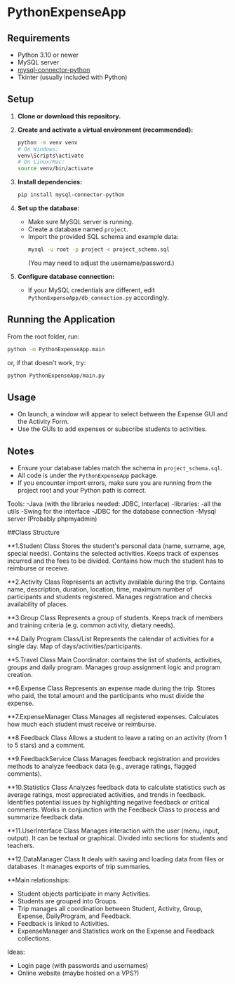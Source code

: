 # PythonExpenseApp

## Requirements

- Python 3.10 or newer
- MySQL server
- [mysql-connector-python](https://pypi.org/project/mysql-connector-python/)
- Tkinter (usually included with Python)

## Setup

1. **Clone or download this repository.**

2. **Create and activate a virtual environment (recommended):**
   ```sh
   python -m venv venv
   # On Windows:
   venv\Scripts\activate
   # On Linux/Mac:
   source venv/bin/activate
   ```

3. **Install dependencies:**
   ```sh
   pip install mysql-connector-python
   ```

4. **Set up the database:**
   - Make sure MySQL server is running.
   - Create a database named `project`.
   - Import the provided SQL schema and example data:
     ```sh
     mysql -u root -p project < project_schema.sql
     ```
     (You may need to adjust the username/password.)

5. **Configure database connection:**
   - If your MySQL credentials are different, edit `PythonExpenseApp/db_connection.py` accordingly.

## Running the Application

From the root folder, run:
```sh
python -m PythonExpenseApp.main
```
or, if that doesn't work, try:
```sh
python PythonExpenseApp/main.py
```

## Usage

- On launch, a window will appear to select between the Expense GUI and the Activity Form.
- Use the GUIs to add expenses or subscribe students to activities.

## Notes

- Ensure your database tables match the schema in `project_schema.sql`.
- All code is under the `PythonExpenseApp` package.
- If you encounter import errors, make sure you are running from the project root and your Python path is correct.

Tools:
-Java (with the libraries needed: JDBC, Interface)
-libraries: -all the utils
            -Swing for the interface
            -JDBC for the database connection
-Mysql server (Probably phpmyadmin)

##Class Structure

**1.Student Class
Stores the student's personal data (name, surname, age, special needs).
Contains the selected activities.
Keeps track of expenses incurred and the fees to be divided.
Contains how much the student has to reimburse or receive.

**2.Activity Class
Represents an activity available during the trip.
Contains name, description, duration, location, time, maximum number of participants and students registered.
Manages registration and checks availability of places.

**3.Group Class
Represents a group of students.
Keeps track of members and training criteria (e.g. common activity, dietary needs).

**4.Daily Program Class/List
Represents the calendar of activities for a single day.
Map of days/activities/participants.

**5.Travel Class
Main Coordinator: contains the list of students, activities, groups and daily program.
Manages group assignment logic and program creation.

**6.Expense Class
Represents an expense made during the trip.
Stores who paid, the total amount and the participants who must divide the expense.

**7.ExpenseManager Class
Manages all registered expenses.
Calculates how much each student must receive or reimburse.

**8.Feedback Class
Allows a student to leave a rating on an activity (from 1 to 5 stars) and a comment.

**9.FeedbackService Class
Manages feedback registration and provides methods to analyze feedback data (e.g., average ratings, flagged comments).

**10.Statistics Class
Analyzes feedback data to calculate statistics such as average ratings, most appreciated activities, and trends in feedback.
Identifies potential issues by highlighting negative feedback or critical comments.
Works in conjunction with the Feedback Class to process and summarize feedback data.

**11.UserInterface Class
Manages interaction with the user (menu, input, output).
It can be textual or graphical.
Divided into sections for students and teachers.

**12.DataManager Class
It deals with saving and loading data from files or databases.
It manages exports of trip summaries.

**Main relationships:
- Student objects participate in many Activities.
- Students are grouped into Groups.
- Trip manages all coordination between Student, Activity, Group, Expense, DailyProgram, and Feedback.
- Feedback is linked to Activities.
- ExpenseManager and Statistics work on the Expense and Feedback collections.

Ideas:
- Login page (with passwords and usernames)
- Online website (maybe hosted on a VPS?)